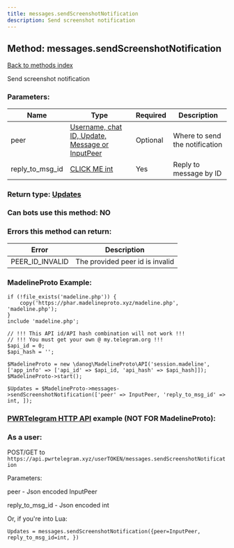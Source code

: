 ```yaml
---
title: messages.sendScreenshotNotification
description: Send screenshot notification
---
```

## Method: messages.sendScreenshotNotification  
[Back to methods index](index.md)


Send screenshot notification

### Parameters:

| Name     |    Type       | Required | Description |
|----------|---------------|----------|-------------|
|peer|[Username, chat ID, Update, Message or InputPeer](../types/InputPeer.md) | Optional|Where to send the notification|
|reply\_to\_msg\_id|[CLICK ME int](../types/int.md) | Yes|Reply to message by ID|


### Return type: [Updates](../types/Updates.md)

### Can bots use this method: **NO**


### Errors this method can return:

| Error    | Description   |
|----------|---------------|
|PEER_ID_INVALID|The provided peer id is invalid|


### MadelineProto Example:


```
if (!file_exists('madeline.php')) {
    copy('https://phar.madelineproto.xyz/madeline.php', 'madeline.php');
}
include 'madeline.php';

// !!! This API id/API hash combination will not work !!!
// !!! You must get your own @ my.telegram.org !!!
$api_id = 0;
$api_hash = '';

$MadelineProto = new \danog\MadelineProto\API('session.madeline', ['app_info' => ['api_id' => $api_id, 'api_hash' => $api_hash]]);
$MadelineProto->start();

$Updates = $MadelineProto->messages->sendScreenshotNotification(['peer' => InputPeer, 'reply_to_msg_id' => int, ]);
```

### [PWRTelegram HTTP API](https://pwrtelegram.xyz) example (NOT FOR MadelineProto):



### As a user:

POST/GET to `https://api.pwrtelegram.xyz/userTOKEN/messages.sendScreenshotNotification`

Parameters:

peer - Json encoded InputPeer

reply_to_msg_id - Json encoded int




Or, if you're into Lua:

```
Updates = messages.sendScreenshotNotification({peer=InputPeer, reply_to_msg_id=int, })
```

